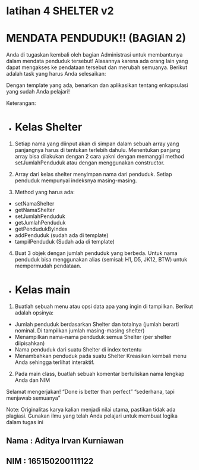 # latihan 4 SHELTER v2

# MENDATA PENDUDUK!! (BAGIAN 2)

Anda di tugaskan kembali oleh bagian Administrasi untuk membantunya dalam mendata penduduk tersebut! Alasannya karena ada orang lain yang dapat mengakses ke pendataan tersebut dan merubah semuanya. Berikut adalah task yang harus Anda selesaikan:

Dengan template yang ada, benarkan dan aplikasikan tentang enkapsulasi yang sudah Anda pelajari!

Keterangan:
- # Kelas Shelter
1. Setiap nama yang diinput akan di simpan dalam sebuah array yang panjangnya harus di tentukan terlebih dahulu. Menentukan panjang array bisa dilakukan dengan 2 cara yakni dengan memanggil method setJumlahPenduduk atau dengan menggunakan constructor.

2. Array dari kelas shelter menyimpan nama dari penduduk. Setiap penduduk mempunyai indeksnya masing-masing.

3. Method yang harus ada:
- setNamaShelter
- getNamaShelter
- setJumlahPenduduk
- getJumlahPenduduk
- getPendudukByIndex
- addPenduduk (sudah ada di template)
- tampilPenduduk (Sudah ada di template)

4. Buat 3 objek dengan jumlah penduduk yang berbeda. Untuk nama penduduk bisa menggunakan alias (semisal: H1, D5, JK12, BTW) untuk mempermudah pendataan.

- # Kelas main
1. Buatlah sebuah menu atau opsi data apa yang ingin di tampilkan. Berikut adalah opsinya:
- Jumlah penduduk berdasarkan Shelter dan totalnya (jumlah berarti nominal. Di tampilkan jumlah masing-masing shelter)
- Menampilkan nama-nama penduduk semua Shelter (per shelter diipisahkan)
- Nama penduduk dari suatu Shelter di index tertentu
- Menambahkan penduduk pada suatu Shelter
Kreasikan kembali menu Anda sehingga terlihat interaktif.

2. Pada main class, buatlah sebuah komentar bertuliskan nama lengkap Anda dan NIM

Selamat mengerjakan!
“Done is better than perfect”
“sederhana, tapi menjawab semuanya”

Note: Originalitas karya kalian menjadi nilai utama, pastikan tidak ada plagiasi. Gunakan ilmu
yang telah Anda pelajari untuk membuat logika dalam tugas ini
## Nama : Aditya Irvan Kurniawan
## NIM  : 165150200111122

